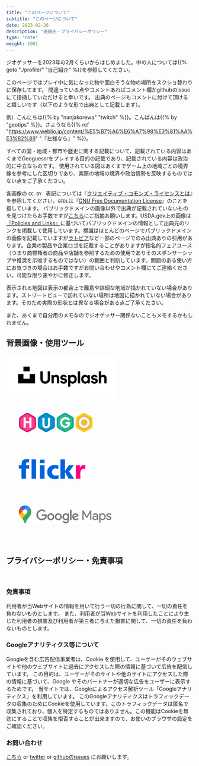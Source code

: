```yaml
---
title: "このページについて"
subtitle: "このページについて"
date: 2023-02-26
description: "連絡先・プライバシーポリシー"
type: "note"
weight: 1001
---
```


ジオゲッサーを2023年の2月くらいからはじめました。中の人については{{% goto "./profile/" "自己紹介" %}}を参照してください。

このページではプレイ中に気になった物や面白そうな物の場所をスクショ替わりに保存してます。
間違っている点やコメントあればコメント欄かgithubのissueにて指摘していただけると幸いです。
出典のページもコメントに付けて頂けると嬉しいです（以下のような形で出典として記載します）。

例）こんにちは{{% by "nanjakorewa" "twitch" %}}。こんばんは{{% by "geotips" %}}。さようなら{{% ref "https://www.weblio.jp/content/%E5%B7%A6%E6%A7%98%E3%81%AA%E3%82%89" "『左様なら』" %}}。

すべての国・地域・都市や歴史に関する記載について、記載されている内容はあくまでGeoguessrをプレイする目的の記載であり、記載されている内容は政治的に中立なものです。
使用されている図はあくまでゲーム上の地域ごとの境界線を参考にした区切りであり、実際の地域の境界や政治情勢を反映するものではない点をご了承ください。

各画像の `CC-BY-` 表記については『<a href="https://creativecommons.jp/licenses/">クリエイティブ・コモンズ・ライセンスとは</a>』を参照してください。`GFDL`は『<a href="https://ja.wikipedia.org/wiki/GNU_Free_Documentation_License">GNU Free Documentation License</a>』のことを指しています。
パブリックドメインの画像以外で出典が記載されていないものを見つけたらお手数ですが[こちら](https://github.com/nanjakorewa/GeoGuessrTips/issues)にご指摘お願いします。USDA.gov上の画像は<a href="https://www.usda.gov/policies-and-links">『Policies and Links』</a>に基づいてパブリックドメインの情報として出典元のリンクを掲載して使用しています。標識はほとんどのページでパブリックドメインの画像を記載していますが<a href="https://geopinning.space/rule/europe/baltic-state/latvia/">ラトビア</a>など一部のページでのみ出典ありの引用があります。企業の製品や企業ロゴを記載することがありますが指名的フェアユース（つまり商標権者の商品や店舗を参照するための使用でありそのスポンサーシップや推奨を示唆するものではない）の範囲と判断しています。問題のある使い方にお気づきの場合はお手数ですがお問い合わせやコメント欄にてご連絡ください。可能な限り速やかに修正します。

表示される地図は表示の都合上で離島や詳細な地域が描かれていない場合があります。ストリートビューで訪れていない場所は地図に描かれていない場合があります。そのため実際の形状とは異なる場合がある点ご了承ください。

また、あくまで自分用のメモなのでジオゲッサー関係ないこともメモするかもしれません。

<h2 class="no-blur">背景画像・使用ツール</h2>

<div class="googlemap-if unclickable">
<img src="./2023-05-03-03-16-48.png" width="300px" style="margin-left:0;" >
<img src="./2023-04-15-23-01-05.png" width="200px" style="margin:34px;" >
<img src="./Flickr_wordmark.svg" width="180px" style="margin:34px;" >
<img src="./Google_Maps_Logo.svg" width="250px" style="margin:34px;" >
</div>

<br />

<h2 class="no-blur">プライバシーポリシー・免責事項</h2>

<br />


<h3 class="no-blur">免責事項</h3>

利用者が当Webサイトの情報を用いて行う一切の行為に関して、一切の責任を負わないものとします。
また、利用者が当Webサイトを利用したことにより生じた利用者の損害及び利用者が第三者に与えた損害に関して、一切の責任を負わないものとします。

<h3 class="no-blur">Googleアナリティクス等について</h3>

Googleを含む広告配信事業者は、Cookie を使用して、ユーザーがそのウェブサイトや他のウェブサイトに過去にアクセスした際の情報に基づいて広告を配信しています。
この目的は、ユーザーがそのサイトや他のサイトにアクセスした際の情報に基づいて、Google やそのパートナーが適切な広告をユーザーに表示するためです。
当サイトでは、Googleによるアクセス解析ツール「Googleアナリティクス」を利用しています。
このGoogleアナリティクスはトラフィックデータの収集のためにCookieを使用しています。このトラフィックデータは匿名で収集されており、個人を特定するものではありません。この機能はCookieを無効にすることで収集を拒否することが出来ますので、お使いのブラウザの設定をご確認ください。

<h3 class="no-blur">お問い合わせ</h3>

<a href="https://ssl.form-mailer.jp/fms/167b8369777173">こちら</a> or <a href="https://twitter.com/nanjakorewa">twitter</a> or [githubのissues](https://github.com/nanjakorewa/GeoGuessrTips/issues) にお願いします。

